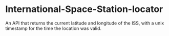 # International-Space-Station-locator
An API that returns the current latitude and longitude of the ISS, with a unix timestamp for the time the location was valid.
